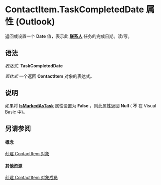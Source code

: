 
# ContactItem.TaskCompletedDate 属性 (Outlook)

返回或设置一个 **Date** 值，表示此 **[联系人](8e32093c-a678-f1fd-3f35-c2d8994d166f.md)** 任务的完成日期。读/写。


## 语法

 _表达式_. **TaskCompletedDate**

 _表达式_ 一个返回 **ContactItem** 对象的表达式。


## 说明

如果将 **[IsMarkedAsTask](bf651a37-e486-1c54-83d4-3bb3714f7187.md)** 属性设置为 **False** ，则此属性返回 **Null** ( **不** 在 Visual Basic 中)。


## 另请参阅


#### 概念


[创建 ContactItem 对象](8e32093c-a678-f1fd-3f35-c2d8994d166f.md)
#### 其他资源


[创建 ContactItem 对象成员](a8b13369-4c87-02aa-e62a-1f3067e559fa.md)